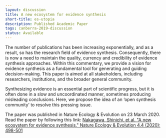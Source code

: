```yaml
---
layout: discussion
title: A new ecosystem for evidence synthesis
short-title: es-utopia
description: Published Academic Paper
tags: canberra-2019-discussion
status: Available
---
```

The number of publications has been increasing exponentially, and as a result, so has the research field of evidence synthesis. Consequently, there is now a need to maintain the quality, currency and credibility of evidence synthesis approaches. Within this commentary, we provide a vision for evidence synthesis as a fundamental tool for generating and guiding decision-making. This paper is aimed at all stakeholders, including researchers, institutions, and the broader general community.

Synthesizing evidence is an essential part of scientific progress, but it is often done in a slow and uncoordinated manner, sometimes producing misleading conclusions. Here, we propose the idea of an ‘open synthesis community’ to resolve this pressing issue.

The paper was published in Nature Ecology & Evolution on 23 March 2020. Read the paper by following this link:
[Nakagawa, Shinichi, et al. "A new ecosystem for evidence synthesis." Nature Ecology & Evolution 4.4 (2020): 498-501](https://www.nature.com/articles/s41559-020-1153-2?proof=true)
